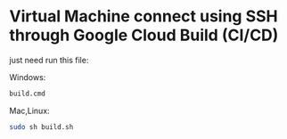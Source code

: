 # Virtual Machine connect using SSH through Google Cloud Build (CI/CD)

just need run this file:

Windows:
```sh
build.cmd
```

Mac,Linux:
```sh
sudo sh build.sh
```

